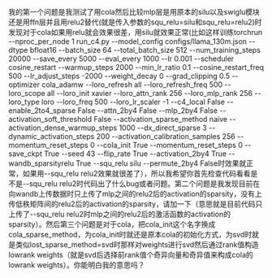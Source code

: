 我的第一个问题是我测试了用cola然后比较mlp层是用原本的silu以及swiglu模块还是用ffn层并且用relu2替代(就是传入参数的squ_relu=silu和squ_relu=relu2)时发现对于cola如果用relu就会效果很差，用silu就效果正常(比如这样训练torchrun --nproc_per_node 1 run_c4.py --model_config configs/llama_130m.json --dtype bfloat16 --batch_size 64 --total_batch_size 512 --num_training_steps 20000 --save_every 5000 --eval_every 1000 --lr 0.001 --scheduler cosine_restart --warmup_steps 2000 --min_lr_ratio 0.1 --cosine_restart_freq 500 --lr_adjust_steps -2000 --weight_decay 0 --grad_clipping 0.5 --optimizer cola_adamw --loro_refresh all --loro_refresh_freq 500 --loro_scope all --loro_init xavier --loro_attn_rank 256 --loro_mlp_rank 256 --loro_type loro --loro_freq 500 --loro_lr_scaler -1 --c4_local False --enable_2to4_sparse False --attn_2by4 False --mlp_2by4 False --activation_soft_threshold False --activation_sparse_method naive --activation_dense_warmup_steps 1000 --dx_direct_sparse 3 --dynamic_activation_steps 200 --activation_calibration_samples 256 --momentum_reset_steps 0 --cola_init True --momentum_reset_steps 0 --save_ckpt True --seed 43 --flip_rate True --activation_2by4 True --wandb_sparsityrelu True --squ_relu silu --permute_2by4 False时效果就正常，如果用--squ_relu relu2效果就很差了），所以我希望你首先检查代码看看是不是--squ_relu relu2时代码出了什么bug或者问题。第二个问题是我发现目前在向wandb上传数据时只上传了mlp之间的relu2后的activation的sparsity，没有上传低秩矩阵间的relu2后的activation的sparsity，请加一下（意思就是目前代码只上传了--squ_relu relu2时mlp之间的relu2后的激活函数的activation的sparsity）。然后第三个问题是对于cola，把cola_init这个名字换成cola_sparse_method，为cola_init时就还是原本cola的初始化方式，为svd时就是类似lost_sparse_method=svd时那样对weights进行svd然后通过rank值构造lowrank weights（就是svd后选择前rank值个奇异向量和奇异值来构成cola的lowrank weights）。你能明白我的意思吗？